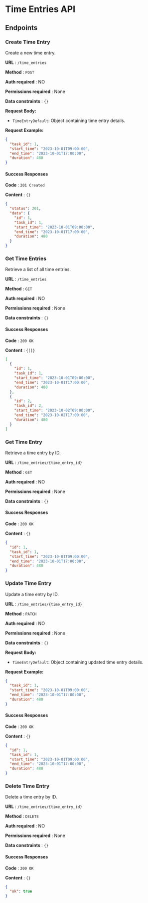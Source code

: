# Time Entries API

## Endpoints

### Create Time Entry

Create a new time entry.

**URL** : `/time_entries`

**Method** : `POST`

**Auth required** : NO

**Permissions required** : None

**Data constraints** : `{}`

**Request Body:**

- `TimeEntryDefault`: Object containing time entry details.

**Request Example:**

```json
{
  "task_id": 1,
  "start_time": "2023-10-01T09:00:00",
  "end_time": "2023-10-01T17:00:00",
  "duration": 480
}
```

#### Success Responses

**Code** : `201 Created`

**Content** : `{}`

```json
{
  "status": 201,
  "data": {
    "id": 1,
    "task_id": 1,
    "start_time": "2023-10-01T09:00:00",
    "end_time": "2023-10-01T17:00:00",
    "duration": 480
  }
}
```

### Get Time Entries

Retrieve a list of all time entries.

**URL** : `/time_entries`

**Method** : `GET`

**Auth required** : NO

**Permissions required** : None

**Data constraints** : `{}`

#### Success Responses

**Code** : `200 OK`

**Content** : `{[]}`

```json
[
  {
    "id": 1,
    "task_id": 1,
    "start_time": "2023-10-01T09:00:00",
    "end_time": "2023-10-01T17:00:00",
    "duration": 480
  },
  {
    "id": 2,
    "task_id": 2,
    "start_time": "2023-10-02T09:00:00",
    "end_time": "2023-10-02T17:00:00",
    "duration": 480
  }
]
```

### Get Time Entry

Retrieve a time entry by ID.

**URL** : `/time_entries/{time_entry_id}`

**Method** : `GET`

**Auth required** : NO

**Permissions required** : None

**Data constraints** : `{}`

#### Success Responses

**Code** : `200 OK`

**Content** : `{}`

```json
{
  "id": 1,
  "task_id": 1,
  "start_time": "2023-10-01T09:00:00",
  "end_time": "2023-10-01T17:00:00",
  "duration": 480
}
```

### Update Time Entry

Update a time entry by ID.

**URL** : `/time_entries/{time_entry_id}`

**Method** : `PATCH`

**Auth required** : NO

**Permissions required** : None

**Data constraints** : `{}`

**Request Body:**

- `TimeEntryDefault`: Object containing updated time entry details.

**Request Example:**

```json
{
  "task_id": 1,
  "start_time": "2023-10-01T09:00:00",
  "end_time": "2023-10-01T17:00:00",
  "duration": 480
}
```

#### Success Responses

**Code** : `200 OK`

**Content** : `{}`

```json
{
  "id": 1,
  "task_id": 1,
  "start_time": "2023-10-01T09:00:00",
  "end_time": "2023-10-01T17:00:00",
  "duration": 480
}
```

### Delete Time Entry

Delete a time entry by ID.

**URL** : `/time_entries/{time_entry_id}`

**Method** : `DELETE`

**Auth required** : NO

**Permissions required** : None

**Data constraints** : `{}`

#### Success Responses

**Code** : `200 OK`

**Content** : `{}`

```json
{
  "ok": true
}
```
